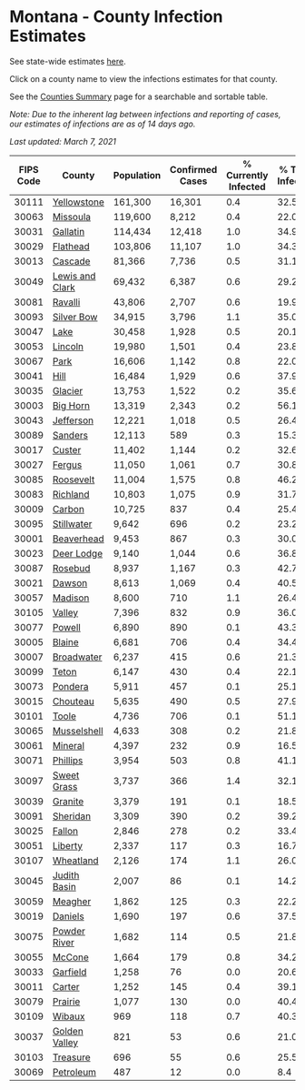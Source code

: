 # Montana - County Infection Estimates

See state-wide estimates [here](/infections/us-mt).

Click on a county name to view the infections estimates for that county.

See the [Counties Summary](/infections/summary-counties) page for a searchable and sortable table.

*Note: Due to the inherent lag between infections and reporting of cases, our estimates of infections are as of 14 days ago.*

*Last updated: March 7, 2021*

|   FIPS Code |                             County |   Population |   Confirmed Cases |   % Currently Infected |   % Total Infected |
|-------------|------------------------------------|--------------|-------------------|------------------------|--------------------|
|       30111 |         [Yellowstone](yellowstone) |      161,300 |            16,301 |                    0.4 |               32.5 |
|       30063 |               [Missoula](missoula) |      119,600 |             8,212 |                    0.4 |               22.0 |
|       30031 |               [Gallatin](gallatin) |      114,434 |            12,418 |                    1.0 |               34.9 |
|       30029 |               [Flathead](flathead) |      103,806 |            11,107 |                    1.0 |               34.3 |
|       30013 |                 [Cascade](cascade) |       81,366 |             7,736 |                    0.5 |               31.1 |
|       30049 | [Lewis and Clark](lewis-and-clark) |       69,432 |             6,387 |                    0.6 |               29.2 |
|       30081 |                 [Ravalli](ravalli) |       43,806 |             2,707 |                    0.6 |               19.9 |
|       30093 |           [Silver Bow](silver-bow) |       34,915 |             3,796 |                    1.1 |               35.0 |
|       30047 |                       [Lake](lake) |       30,458 |             1,928 |                    0.5 |               20.1 |
|       30053 |                 [Lincoln](lincoln) |       19,980 |             1,501 |                    0.4 |               23.8 |
|       30067 |                       [Park](park) |       16,606 |             1,142 |                    0.8 |               22.0 |
|       30041 |                       [Hill](hill) |       16,484 |             1,929 |                    0.6 |               37.9 |
|       30035 |                 [Glacier](glacier) |       13,753 |             1,522 |                    0.2 |               35.6 |
|       30003 |               [Big Horn](big-horn) |       13,319 |             2,343 |                    0.2 |               56.1 |
|       30043 |             [Jefferson](jefferson) |       12,221 |             1,018 |                    0.5 |               26.4 |
|       30089 |                 [Sanders](sanders) |       12,113 |               589 |                    0.3 |               15.3 |
|       30017 |                   [Custer](custer) |       11,402 |             1,144 |                    0.2 |               32.6 |
|       30027 |                   [Fergus](fergus) |       11,050 |             1,061 |                    0.7 |               30.8 |
|       30085 |             [Roosevelt](roosevelt) |       11,004 |             1,575 |                    0.8 |               46.2 |
|       30083 |               [Richland](richland) |       10,803 |             1,075 |                    0.9 |               31.7 |
|       30009 |                   [Carbon](carbon) |       10,725 |               837 |                    0.4 |               25.4 |
|       30095 |           [Stillwater](stillwater) |        9,642 |               696 |                    0.2 |               23.2 |
|       30001 |           [Beaverhead](beaverhead) |        9,453 |               867 |                    0.3 |               30.0 |
|       30023 |           [Deer Lodge](deer-lodge) |        9,140 |             1,044 |                    0.6 |               36.8 |
|       30087 |                 [Rosebud](rosebud) |        8,937 |             1,167 |                    0.3 |               42.7 |
|       30021 |                   [Dawson](dawson) |        8,613 |             1,069 |                    0.4 |               40.5 |
|       30057 |                 [Madison](madison) |        8,600 |               710 |                    1.1 |               26.4 |
|       30105 |                   [Valley](valley) |        7,396 |               832 |                    0.9 |               36.0 |
|       30077 |                   [Powell](powell) |        6,890 |               890 |                    0.1 |               43.3 |
|       30005 |                   [Blaine](blaine) |        6,681 |               706 |                    0.4 |               34.4 |
|       30007 |           [Broadwater](broadwater) |        6,237 |               415 |                    0.6 |               21.3 |
|       30099 |                     [Teton](teton) |        6,147 |               430 |                    0.4 |               22.1 |
|       30073 |                 [Pondera](pondera) |        5,911 |               457 |                    0.1 |               25.1 |
|       30015 |               [Chouteau](chouteau) |        5,635 |               490 |                    0.5 |               27.9 |
|       30101 |                     [Toole](toole) |        4,736 |               706 |                    0.1 |               51.1 |
|       30065 |         [Musselshell](musselshell) |        4,633 |               308 |                    0.2 |               21.8 |
|       30061 |                 [Mineral](mineral) |        4,397 |               232 |                    0.9 |               16.5 |
|       30071 |               [Phillips](phillips) |        3,954 |               503 |                    0.8 |               41.1 |
|       30097 |         [Sweet Grass](sweet-grass) |        3,737 |               366 |                    1.4 |               32.1 |
|       30039 |                 [Granite](granite) |        3,379 |               191 |                    0.1 |               18.5 |
|       30091 |               [Sheridan](sheridan) |        3,309 |               390 |                    0.2 |               39.2 |
|       30025 |                   [Fallon](fallon) |        2,846 |               278 |                    0.2 |               33.4 |
|       30051 |                 [Liberty](liberty) |        2,337 |               117 |                    0.3 |               16.7 |
|       30107 |             [Wheatland](wheatland) |        2,126 |               174 |                    1.1 |               26.0 |
|       30045 |       [Judith Basin](judith-basin) |        2,007 |                86 |                    0.1 |               14.2 |
|       30059 |                 [Meagher](meagher) |        1,862 |               125 |                    0.3 |               22.2 |
|       30019 |                 [Daniels](daniels) |        1,690 |               197 |                    0.6 |               37.5 |
|       30075 |       [Powder River](powder-river) |        1,682 |               114 |                    0.5 |               21.8 |
|       30055 |                   [McCone](mccone) |        1,664 |               179 |                    0.8 |               34.2 |
|       30033 |               [Garfield](garfield) |        1,258 |                76 |                    0.0 |               20.6 |
|       30011 |                   [Carter](carter) |        1,252 |               145 |                    0.4 |               39.1 |
|       30079 |                 [Prairie](prairie) |        1,077 |               130 |                    0.0 |               40.4 |
|       30109 |                   [Wibaux](wibaux) |          969 |               118 |                    0.7 |               40.3 |
|       30037 |     [Golden Valley](golden-valley) |          821 |                53 |                    0.6 |               21.0 |
|       30103 |               [Treasure](treasure) |          696 |                55 |                    0.6 |               25.5 |
|       30069 |             [Petroleum](petroleum) |          487 |                12 |                    0.0 |                8.4 |